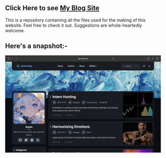 ## Click Here to see [My Blog Site](https://arawn.live)
This is a repository containing all the files used for the making of this website.
Feel free to check it out. Suggestions are whole-heartedly welcome.

 ## Here's a snapshot:-
 ![](src/assets/images/ss.png)